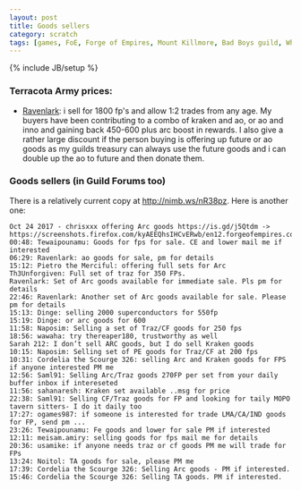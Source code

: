 ```yaml
---
layout: post
title: Goods sellers
category: scratch
tags: [games, FoE, Forge of Empires, Mount Killmore, Bad Boys guild, Wheaty]
---
```

{% include JB/setup %}

### Terracota Army prices:
- [Ravenlark](https://foestats.com/en/en12/players/profile/?server=en12&world=Mount%20Killmore&id=5117148): i sell for 1800 fp's and allow 1:2 trades from any age. My buyers have been contributing to a combo of kraken and ao, or ao and inno and gaining back 450-600 plus arc boost in rewards. I also give a rather large discount if the person buying is offering up future or ao goods as my guilds treasury can always use the future goods and i can double up the ao to future and then donate them.

### Goods sellers (in Guild Forums too)
There is a relatively current copy at <http://nimb.ws/nR38pz>. Here is another one:

	Oct 24 2017 - chrisxxx offering Arc goods https://is.gd/j5Qtdm -> https://screenshots.firefox.com/kyAEEQhsIHCvERwb/en12.forgeofempires.com
	00:48: Tewaipounamu: Goods for fps for sale. CE and lower mail me if interested
	06:29: Ravenlark: ao goods for sale, pm for details
	15:12: Pietro the Merciful: offering full sets for Arc
	Th3Unforgiven: Full set of traz for 350 FPs.
	Ravenlark: Set of Arc goods available for immediate sale. Pls pm for details
	22:46: Ravenlark: Another set of Arc goods available for sale. Please pm for details
	15:13: Dinge: selling 2000 superconductors for 550fp
	15:19: Dinge: or arc goods for 600
	11:58: Naposim: Selling a set of Traz/CF goods for 250 fps
	18:56: wawaha: try thereaper180, trustworthy as well
	Sarah 212: I don’t sell ARC goods, but I do sell Kraken goods
	10:15: Naposim: Selling set of PE goods for Traz/CF at 200 fps
	10:31: Cordelia the Scourge 326: selling Arc and Kraken goods for FPS if anyone interested PM me
	12:56: Saml91: Selling Arc/Traz goods 270FP per set from your daily buffer inbox if intereseted
	11:56: sahanaresh: Kraken set available ..msg for price
	22:38: Saml91: Selling CF/Traz goods for FP and looking for taily MOPO tavern sitters- I do it daily too
	17:27: ogames987: if someone is interested for trade LMA/CA/IND goods for FP, send pm ...
	23:26: Tewaipounamu: Fe goods and lower for sale PM if interested
	12:11: meisam.amiry: selling goods for fps mail me for details
	20:36: usamike: if anyone needs traz or cf goods PM me will trade for FPs
	13:24: Noitol: TA goods for sale, please PM me
	17:39: Cordelia the Scourge 326: Selling Arc goods - PM if interested.
	15:46: Cordelia the Scourge 326: Selling TA goods. PM if interested.
